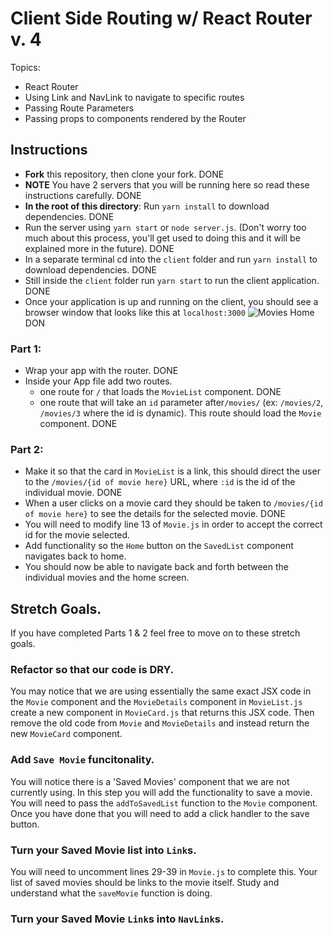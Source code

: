 # Client Side Routing w/ React Router v. 4

Topics:

* React Router
* Using Link and NavLink to navigate to specific routes
* Passing Route Parameters
* Passing props to components rendered by the Router

## Instructions

* **Fork** this repository, then clone your fork.
DONE
* **NOTE** You have 2 servers that you will be running here so read these instructions carefully.
DONE
* **In the root of this directory**: Run `yarn install` to download dependencies.
DONE
* Run the server using `yarn start` or `node server.js`. (Don't worry too much about this process, you'll get used to doing this and it will be explained more in the future).
DONE
* In a separate terminal cd into the `client` folder and run `yarn install` to download dependencies.
DONE
* Still inside the `client` folder run `yarn start` to run the client application.
DONE
* Once your application is up and running on the client, you should see a browser window that looks like this at `localhost:3000`
  ![Movies Home](https://ibin.co/3xhmmHVl9BKF.png)
DON
### Part 1:

* Wrap your app with the router.
DONE
* Inside your App file add two routes.
  * one route for `/` that loads the `MovieList` component.
DONE
  * one route that will take an `id` parameter after`/movies/` (ex: `/movies/2`, `/movies/3` where the id is dynamic). This route should load the `Movie` component.
DONE

### Part 2:

* Make it so that the card in `MovieList` is a link, this should direct the user to the `/movies/{id of movie here}` URL, where `:id` is the id of the individual movie.
DONE
* When a user clicks on a movie card they should be taken to `/movies/{id of movie here}` to see the details for the selected movie.
DONE
* You will need to modify line 13 of `Movie.js` in order to accept the correct id for the movie selected.
* Add functionality so the `Home` button on the `SavedList` component navigates back to home.
* You should now be able to navigate back and forth between the individual movies and the home screen.

## Stretch Goals.

If you have completed Parts 1 & 2 feel free to move on to these stretch goals.

### Refactor so that our code is DRY.

You may notice that we are using essentially the same exact JSX code in the `Movie` component and the `MovieDetails` component in `MovieList.js` create a new component in `MovieCard.js` that returns this JSX code. Then remove the old code from `Movie` and `MovieDetails` and instead return the new `MovieCard` component.

### Add `Save Movie` funcitonality.

You will notice there is a 'Saved Movies' component that we are not currently using. In this step you will add the functionality to save a movie. You will need to pass the `addToSavedList` function to the `Movie` component. Once you have done that you will need to add a click handler to the save button.

### Turn your Saved Movie list into `Link`s.

You will need to uncomment lines 29-39 in `Movie.js` to complete this. Your list of saved movies should be links to the movie itself. Study and understand what the `saveMovie` function is doing.

### Turn your Saved Movie `Link`s into `NavLink`s.
